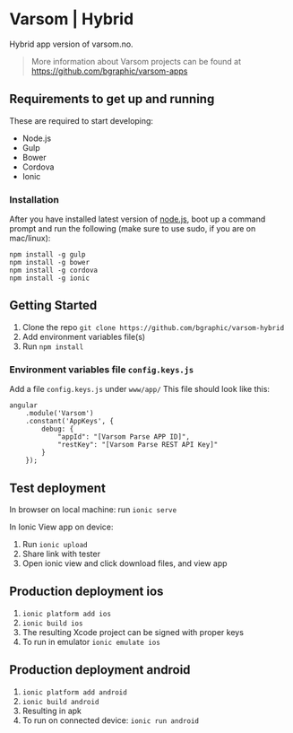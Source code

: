 # Varsom | Hybrid
Hybrid app version of varsom.no.
> More information about Varsom projects can be found at https://github.com/bgraphic/varsom-apps

## Requirements to get up and running
These are required to start developing:

* Node.js
* Gulp
* Bower
* Cordova
* Ionic

### Installation
After you have installed latest version of [node.js](https://nodejs.org/en/), boot up a command prompt and run the following (make sure to use sudo, if you are on mac/linux):

    npm install -g gulp
    npm install -g bower
    npm install -g cordova
    npm install -g ionic

## Getting Started
1. Clone the repo `git clone https://github.com/bgraphic/varsom-hybrid`
2. Add environment variables file(s)
3. Run `npm install`

### Environment variables file `config.keys.js`
Add a file `config.keys.js` under `www/app/`
This file should look like this:

    angular
        .module('Varsom')
        .constant('AppKeys', {
            debug: {
                "appId": "[Varsom Parse APP ID]",
                "restKey": "[Varsom Parse REST API Key]"
            }
        });

## Test deployment
In browser on local machine:
run `ionic serve`

In Ionic View app on device:
1. Run `ionic upload`
2. Share link with tester
3. Open ionic view and click download files, and view app

## Production deployment ios
1. `ionic platform add ios`
2. `ionic build ios`
3. The resulting Xcode project can be signed with proper keys
4. To run in emulator `ionic emulate ios`

## Production deployment android
1. `ionic platform add android`
2. `ionic build android`
3. Resulting in apk
4. To run on connected device: `ionic run android`
